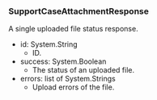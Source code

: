 ### SupportCaseAttachmentResponse
A single uploaded file status response.

- id: System.String
  - ID.
- success: System.Boolean
  - The status of an uploaded file.
- errors: list of System.Strings
  - Upload errors of the file.
